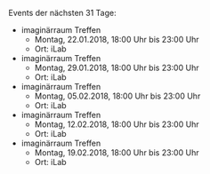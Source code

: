Events der nächsten 31 Tage:

- imaginärraum Treffen
  - Montag, 22.01.2018, 18:00 Uhr bis 23:00 Uhr
  - Ort: iLab
- imaginärraum Treffen
  - Montag, 29.01.2018, 18:00 Uhr bis 23:00 Uhr
  - Ort: iLab
- imaginärraum Treffen
  - Montag, 05.02.2018, 18:00 Uhr bis 23:00 Uhr
  - Ort: iLab
- imaginärraum Treffen
  - Montag, 12.02.2018, 18:00 Uhr bis 23:00 Uhr
  - Ort: iLab
- imaginärraum Treffen
  - Montag, 19.02.2018, 18:00 Uhr bis 23:00 Uhr
  - Ort: iLab
